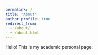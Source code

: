 ```yaml
---
permalink: /
title: "About"
author_profile: true
redirect_from: 
  - /about/
  - /about.html
---
```


Hello! This is my academic personal page.
